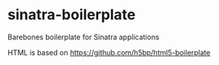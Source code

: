 # sinatra-boilerplate

Barebones boilerplate for Sinatra applications

HTML is based on https://github.com/h5bp/html5-boilerplate
